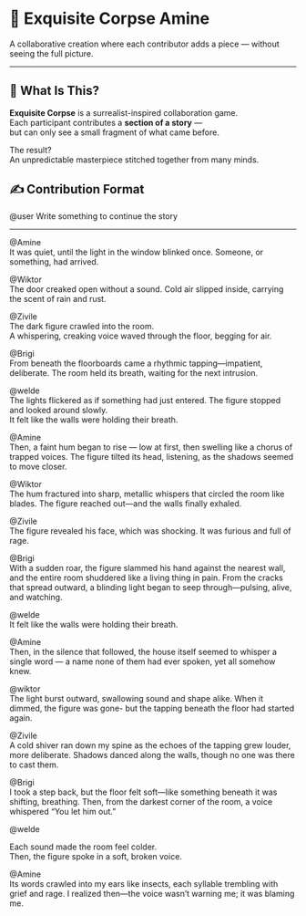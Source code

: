 # 🧩 Exquisite Corpse Amine

A collaborative creation where each contributor adds a piece — without seeing the full picture.

---

## 🌙 What Is This?

**Exquisite Corpse** is a surrealist-inspired collaboration game.  
Each participant contributes a **section of a story** —  
but can only see a small fragment of what came before.

The result?  
An unpredictable masterpiece stitched together from many minds.
## ✍️ Contribution Format

@user
Write something to continue the story

------------------
@Amine <br>
It was quiet, until the light in the window blinked once.
Someone, or something, had arrived.


@Wiktor <br>
The door creaked open without a sound.
Cold air slipped inside, carrying the scent of rain and rust.


@Zivile <br>
The dark figure crawled into the room.  
A whispering, creaking voice waved through the floor, begging for air.


@Brigi <br>
From beneath the floorboards came a rhythmic tapping—impatient, deliberate.
The room held its breath, waiting for the next intrusion.


@welde <br>
The lights flickered as if something had just entered. 
The figure stopped and looked around slowly.  
It felt like the walls were holding their breath.  

@Amine <br>
Then, a faint hum began to rise — low at first, then swelling like a chorus of trapped voices.
The figure tilted its head, listening, as the shadows seemed to move closer.

@Wiktor <br>
The hum fractured into sharp, metallic whispers that circled the room like blades. 
The figure reached out—and the walls finally exhaled.

@Zivile <br>
The figure revealed his face, which was shocking.
It was furious and full of rage.

@Brigi <br>
With a sudden roar, the figure slammed his hand against the nearest wall, and the entire room shuddered like a living thing in pain. From the cracks that spread outward, a blinding light began to seep through—pulsing, alive, and watching.


@welde <br>
It felt like the walls were holding their breath.  


@Amine <br>
Then, in the silence that followed, the house itself seemed to whisper a single word — a name none of them had ever spoken, yet all somehow knew.


@wiktor <br>
The light burst outward, swallowing sound and shape alike.
When it dimmed, the figure was gone- but the tapping beneath the floor had started again.


@Zivile <br>
A cold shiver ran down my spine as the echoes of the tapping grew louder, more deliberate. Shadows danced along the walls, though no one was there to cast them.


@Brigi <br>
I took a step back, but the floor felt soft—like something beneath it was shifting, breathing. Then, from the darkest corner of the room, a voice whispered “You let him out.”


@welde <br>

Each sound made the room feel colder.  
Then, the figure spoke in a soft, broken voice.


@Amine <br>
Its words crawled into my ears like insects, each syllable trembling with grief and rage. 
I realized then—the voice wasn’t warning me; it was blaming me.

